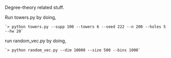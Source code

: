 Degree-theory related stuff.

Run towers.py by doing,

    `> python towers.py --supp 100 --towers 6 --seed 222 --n 200 --holes 5 --hw 20`

run random_vec.py by doing,

    `> python random_vec.py --dim 10000 --size 500 --bins 1000`

